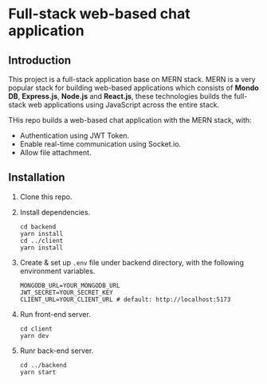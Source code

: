 # Full-stack web-based chat application

## Introduction

This project is a full-stack application base on MERN stack. MERN is a very popular stack for building web-based applications which consists of <b>Mondo DB</b>, <b>Express.js</b>, <b>Node.js</b> and <b>React.js</b>, these technologies builds the full-stack web applications using JavaScript across the entire stack.

THis repo builds a web-based chat application with the MERN stack, with:

* Authentication using JWT Token.
* Enable real-time communication using Socket.io.
* Allow file attachment.

## Installation

1. Clone this repo.

2. Install dependencies.
    ```
    cd backend
    yarn install
    cd ../client
    yarn install
    ```
3. Create & set up `.env` file under backend directory, with the following environment variables.
    ```
    MONGODB_URL=YOUR_MONGODB_URL
    JWT_SECRET=YOUR_SECRET_KEY
    CLIENT_URL=YOUR_CLIENT_URL # default: http://localhost:5173
    ```

4. Run front-end server.
    ```
    cd client
    yarn dev
    ```

5. Runr back-end server.
    ```
    cd ../backend
    yarn start
    ```